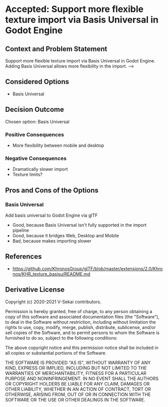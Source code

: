 # Accepted: Support more flexible texture import via Basis Universal in Godot Engine

## Context and Problem Statement

Support more flexible texture import via Basis Universal in Godot Engine. Adding Basis Universal allows more flexibility in the import.
-->

## Considered Options

- Basis Universal

## Decision Outcome

Chosen option: Basis Universal

### Positive Consequences

- More flexibility between mobile and desktop

### Negative Consequences <!-- optional -->

- Dramatically slower import
- Texture limits?

## Pros and Cons of the Options <!-- optional -->

### Basis Universal

Add basis universal to Godot Engine via glTF

- Good, because Basis Universal isn't fully supported in the import pipeline
- Good, because it bridges Web, Desktop and Mobile
- Bad, because makes importing slower

## References <!-- optional -->

- <https://github.com/KhronosGroup/glTF/blob/master/extensions/2.0/Khronos/KHR_texture_basisu/README.md>

## Derivative License

Copyright (c) 2020-2021 V-Sekai contributors.

Permission is hereby granted, free of charge, to any person obtaining a copy
of this software and associated documentation files (the "Software"), to deal
in the Software without restriction, including without limitation the rights
to use, copy, modify, merge, publish, distribute, sublicense, and/or sell
copies of the Software, and to permit persons to whom the Software is
furnished to do so, subject to the following conditions:

The above copyright notice and this permission notice shall be included in all
copies or substantial portions of the Software.

THE SOFTWARE IS PROVIDED "AS IS", WITHOUT WARRANTY OF ANY KIND, EXPRESS OR
IMPLIED, INCLUDING BUT NOT LIMITED TO THE WARRANTIES OF MERCHANTABILITY,
FITNESS FOR A PARTICULAR PURPOSE AND NONINFRINGEMENT. IN NO EVENT SHALL THE
AUTHORS OR COPYRIGHT HOLDERS BE LIABLE FOR ANY CLAIM, DAMAGES OR OTHER
LIABILITY, WHETHER IN AN ACTION OF CONTRACT, TORT OR OTHERWISE, ARISING FROM,
OUT OF OR IN CONNECTION WITH THE SOFTWARE OR THE USE OR OTHER DEALINGS IN THE
SOFTWARE.
